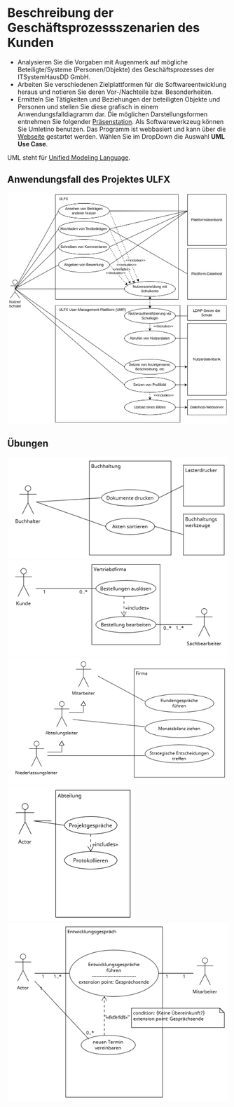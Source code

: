 # Beschreibung der Geschäftsprozessszenarien des Kunden
* Analysieren Sie die Vorgaben mit Augenmerk auf mögliche Beteiligte/Systeme (Personen/Objekte)
des Geschäftsprozesses der ITSystemHausDD GmbH.
* Arbeiten Sie verschiedenen Zielplattformen für die Softwareentwicklung heraus und notieren Sie deren Vor-/Nachteile bzw. Besonderheiten.
* Ermitteln Sie Tätigkeiten und Beziehungen der beteiligten Objekte und Personen und stellen Sie diese grafisch in einem Anwendungsfalldiagramm dar. Die möglichen Darstellungsformen entnehmen Sie folgender [Präsenstation](/pdf/anwendungsfalldiagramm.pdf). Als Softwarewerkzeug können Sie Umletino benutzen. Das Programm ist webbasiert und kann über die [Webseite](https://www.umletino.com/umletino.html) gestartet werden. Wählen Sie im DropDown die Auswahl **UML Use Case**.

UML steht für [Unified Modeling Language](uml.md).

## Anwendungsfall des Projektes ULFX

![](figures/Anwendungsfalldiagramm.png)

## Übungen

![](figures/Buchhaltung.png)
![](figures/Bestellwesen.png)
![](figures/Vererben.png)
![](figures/Include-Beziehung.png)
![](figures/Extend-Beziehung.png)
